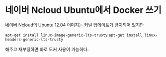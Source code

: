 # 네이버 Ncloud Ubuntu에서 Docker 쓰기

네이버 Ncloud의 Ubuntu 12.04 이미지는 커널 업데이트가 금지되어 있지만

`apt-get install linux-image-generic-lts-trusty`
`apt-get install linux-headers-generic-lts-trusty`

해주고 재부팅하면 바로 도커 사용이 가능하다.
